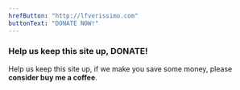 ```yaml
---
hrefButton: "http://lfverissimo.com"
buttonText: "DONATE NOW!"
---
```


### Help us keep this site up, **DONATE!**

Help us keep this site up, if we make you save some money, please **consider buy me a coffee**.